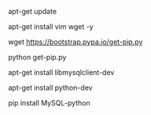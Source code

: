 
apt-get update

apt-get install vim wget -y

wget https://bootstrap.pypa.io/get-pip.py

python get-pip.py

apt-get install libmysqlclient-dev

apt-get install python-dev

pip install MySQL-python

